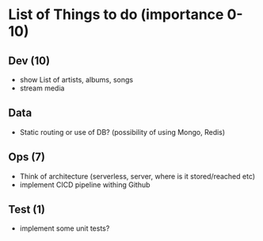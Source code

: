 # List of Things to do (importance 0-10)

## Dev (10)
- show List of artists, albums, songs
- stream media

## Data
- Static routing or use of DB? (possibility of using Mongo, Redis)

## Ops (7)
- Think of architecture (serverless, server, where is it stored/reached etc)
- implement CICD pipeline withing Github

## Test (1)
- implement some unit tests?